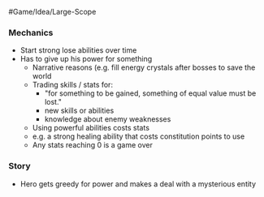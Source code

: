 #Game/Idea/Large-Scope 

### Mechanics
- Start strong lose abilities over time
- Has to give up his power for something
	- Narrative reasons (e.g. fill energy crystals after bosses to save the world
	- Trading skills / stats for:
		- "for something to be gained, something of equal value must be lost."
		- new skills or abilities
		- knowledge about enemy weaknesses
	- Using powerful abilities costs stats
	- e.g. a strong healing ability that costs constitution points to use
	- Any stats reaching 0 is a game over
### Story
- Hero gets greedy for power and makes a deal with a mysterious entity